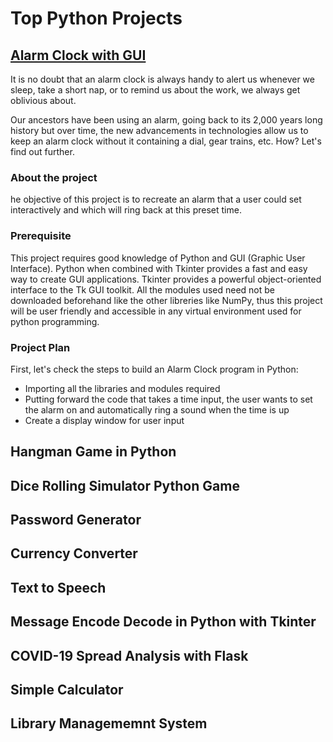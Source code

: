# Top Python Projects

## [Alarm Clock with GUI](https://data-flair.training/blogs/python-project-ideas)
It is no doubt that an alarm clock is always handy to alert us whenever we 
sleep, take a short nap, or to remind us about the work, we always get 
oblivious about.

Our ancestors have been using an alarm, going back to its 2,000 years long
history but over time, the new advancements in technologies allow us to keep
an alarm clock without it containing a dial, gear trains, etc. How? Let's find
out further.

### About the project
he objective of this project is to recreate an alarm that a user could set
interactively and which will ring back at this preset time.

### Prerequisite
This project requires good knowledge of Python and GUI (Graphic User Interface). 
Python when combined with Tkinter provides a fast and easy way to create GUI
applications. Tkinter provides a powerful object-oriented interface to the Tk
GUI toolkit. All  the modules used need not be downloaded beforehand like the
other libreries like NumPy, thus this project will be user friendly and
accessible in any virtual environment used for python programming.

### Project Plan
First, let's check the steps to build an Alarm Clock program in Python:

- Importing all the libraries and modules required
- Putting forward the code that takes a time input, the user wants to set the 
alarm on and automatically ring a sound when the time is up
- Create a display window for user input

## Hangman Game in Python
## Dice Rolling Simulator Python Game
## Password Generator
## Currency Converter
## Text to Speech
## Message Encode Decode in Python with Tkinter
## COVID-19 Spread Analysis with Flask
## Simple Calculator
## Library Managememnt System
